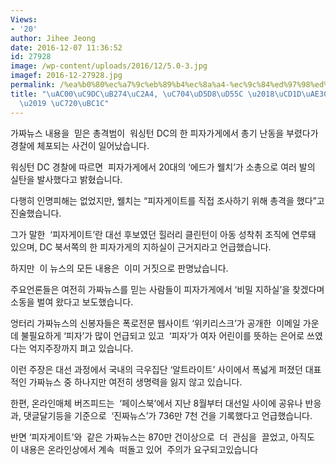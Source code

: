 ```yaml
---
Views:
- '20'
author: Jihee Jeong
date: 2016-12-07 11:36:52
id: 27928
image: /wp-content/uploads/2016/12/5.0-3.jpg
imagef: 2016-12-27928.jpg
permalink: /%ea%b0%80%ec%a7%9c%eb%89%b4%ec%8a%a4-%ec%9c%84%ed%97%98%ed%95%9c-%ec%b4%9d%ea%b8%b0%ec%82%ac%ea%b1%b4-%ec%9c%a0%eb%b0%9c/
title: "\uAC00\uC9DC\uB274\uC2A4, \uC704\uD5D8\uD55C \u2018\uCD1D\uAE30\uC0AC\uAC74\
  \u2019 \uC720\uBC1C"
---
```


가짜뉴스 내용을  믿은 총격범이  워싱턴 DC의 한 피자가게에서 총기 난동을 부렸다가 경찰에 체포되는 사건이 일어났습니다.

워싱턴 DC 경찰에 따르면  피자가게에서 20대의 ‘에드가 웰치’가 소총으로 여러 발의 실탄을 발사했다고 밝혔습니다.

다행히 인명피해는 없었지만, 웰치는 “피자게이트를 직접 조사하기 위해 총격을 했다”고 진술했습니다.

그가 말한  ‘피자게이트’란 대선 후보였던 힐러리 클린턴이 아동 성착취 조직에 연루돼 있으며, DC 북서쪽의 한 피자가게의 지하실이 근거지라고 언급했습니다.

하지만  이 뉴스의 모든 내용은  이미 거짓으로 판명났습니다.

주요언론들은 여전히 가짜뉴스를 믿는 사람들이 피자가게에서 ‘비밀 지하실’을 찾겠다며 소동을 벌여 왔다고 보도했습니다.

엉터리 가짜뉴스의 신봉자들은 폭로전문 웹사이트 ‘위키리스크’가 공개한  이메일 가운데 불필요하게 ‘피자’가 많이 언급되고 있고  ‘피자’가 여자 어린이를 뜻하는 은어로 쓰였다는 억지주장까지 펴고 있습니다.

이런 주장은 대선 과정에서 국내의 극우집단 ‘알트라이트’ 사이에서 폭넓게 퍼졌던 대표적인 가짜뉴스 중 하나지만 여전히 생명력을 잃지 않고 있습니다.

한편, 온라인매체 버즈피드는  ‘페이스북’에서 지난 8월부터 대선일 사이에 공유나 반응과, 댓글달기등을 기준으로  ‘진짜뉴스’가 736만 7천 건을 기록했다고 언급했습니다.

반면 ‘피자게이트’와  같은 가짜뉴스는 870만 건이상으로  더  관심을  끌었고, 아직도  이 내용은 온라인상에서 계속  떠돌고 있어  주의가 요구되고있습니다